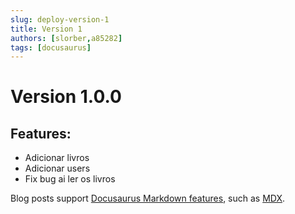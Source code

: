 ```yaml
---
slug: deploy-version-1
title: Version 1
authors: [slorber,a85282]
tags: [docusaurus]
---
```


# Version 1.0.0

## Features:

* Adicionar livros
* Adicionar users
* Fix bug ai ler os livros


Blog posts support [Docusaurus Markdown features](https://docusaurus.io/docs/markdown-features), such as [MDX](https://mdxjs.com/).
